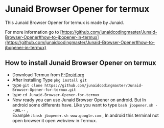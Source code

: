 # Junaid Browser Opener for termux
This Junaid Browser Opener for termux is made by Junaid.

For more information go to [https://github.com/junaidcodingmaster/Junaid-Browser-Opener#how-to-jbopener-in-termux](https://github.com/junaidcodingmaster/Junaid-Browser-Opener#how-to-jbopener-in-termux)

## How to install Junaid Browser Opener on termux
- Download Termux from [F-Droid.org](https://f-droid.org/packages/com.termux/)
- After installing Type ` pkg install git ` 
- type ` git clone https://github.com/junaidcodingmaster/Junaid-Browser-Opener-for-termux.git `
- type ` cd Junaid-Browser-Opener-for-termux `
- Now ready you can use Junaid Browser Opener on android.
But In android some differents have. Like you want to type ` bash jbopener.sh --URL-- ` ,  
Example : ` bash jbopener.sh www.google.com ` , In android this terminal not open browser it open webview in Termux.

